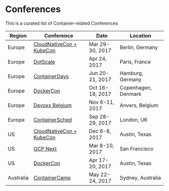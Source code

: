 # Conferences

This is a curated list of Container-related Conferences

Region    | Conference | Date | Location
---       | ---        | ---  | ---
Europe    | [CloudNativeCon + KubeCon](https://events.linuxfoundation.org/events/cloudnativecon-and-kubecon-europe) | Mar 29-30, 2017 | Berlin, Germany
Europe    | [DotScale](https://www.dotscale.io/) | Apr 24, 2017 | Paris, France
Europe    | [ContainerDays](https://containerdays.io/) | Jun 20-21, 2017 | Hamburg, Germany
Europe    | [DockerCon](https://blog.docker.com/2016/11/dockercon-returns-europe-2017/) | Oct 16-18, 2017 | Copenhagen, Denmark
Europe    | [Devoxx Belgium](https://devoxx.com/) | Nov 6-11, 2017 | Anvers, Belgium
Europe    | [ContainerSched](https://skillsmatter.com/conferences/8229-containersched-2017-the-conference-on-devops-cloud-containers-and-schedulers) | Sep 28-29, 2017 | London, UK
US        | [CloudNativeCon + KubeCon](https://events.linuxfoundation.org/events/cloudnativecon-and-kubecon-north-america) | Dec 6-8, 2017 | Austin, Texas
US        | [GCP Next](https://cloudnext.withgoogle.com/) | Mar 8-10, 2017 | San Francisco
US        | [DockerCon](http://2017.dockercon.com/) | Apr 17-20, 2017 | Austin, Texas
Australia | [ContainerCamp](https://2017.container.camp/au/) | May 22-24, 2017 | Sydney, Australia

